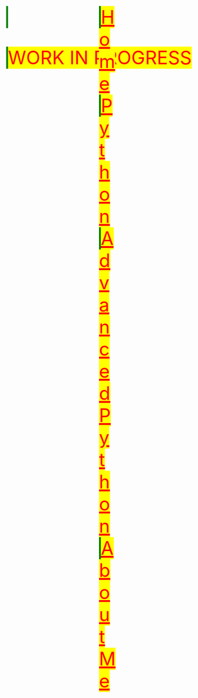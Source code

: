 <html>
	<head>
		<title>AsmitTheCoder.github.io</title>
		<style>
			a{
				border-left: solid 5px green;
				color: red;
				background: yellow;
				font-size: 50px;
			}
			p{
				border-left: solid 5px green;
				color: red;
				background: yellow;
				font-size: 50px;
			}
			header{
				float: left;
				position: fixed;
				left: 50vw;
				right: 50vw;
				align-items: center;
			}
			header a{
				width: 100%;
			}
		</style>
	</head>
	<body>
		<header>
			<a href='https://AsmitTheCoder.netlify.app'>Home</a>
			<a href='https://AsmitTheCoder.netlify.app/python.html'>Python</a>
			<a href='https://AsmitTheCoder.netlify.app/python-adv.html'>Advanced Python</a>
			<a href='https://AsmitTheCoder.netlify.app/about.html'>About Me</a>
		</header>
		<a href='https://AsmitTheCoder.github.io'></a>
		<p>WORK IN PROGRESS</p>
	</body>
</html>
